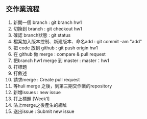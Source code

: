 ## 交作業流程
1. 新開一個 branch : git branch hw1
2. 切換到 branch : git checkout hw1
3. 確認 branch狀態 : git status 
4. 檔案加入版本控制、新建版本、命名add : git commit -am "add" 
5. 把 code 放到 github : git push origin hw1 
6. 在 github 做 merge : compare & pull request
7. 把branch hw1 merge 到 master : master：hw1 
8. 打標題
9. 打敘述
10. 請求merge : Create pull request 
11. 等huli merge 之後，到第三期交作業的repository 
12. 新增issues : new issue 
13. 打上標題 [Week1] 
14. 貼上merge之後產生的網址 
15. 送出issue : Submit new issue 